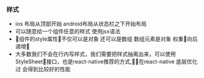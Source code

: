 ### 样式

- ios 布局从顶部开始 android布局从状态栏之下开始布局
- 可以随意给一个组件任意的样式 使用jsx语法
- 组件的style属性不仅可以是对象 还可以是数组 数组元素是对象  权重向后递增
- 大多数我们不会在行内写样式，我们需要把样式抽离出来，可以使用StyleSheet接口，也是react-native推荐的方式,在react-native 底层优化过 会得到比较好的性能
